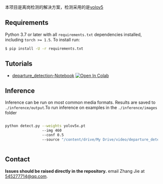 本项目是离岗检测的解决方案，检测采用的是[yolov5](https://github.com/ultralytics/yolov5)

## Requirements

Python 3.7 or later with all `requirements.txt` dependencies installed, including `torch >= 1.5`. To install run:
```bash               
$ pip install -U -r requirements.txt
```


## Tutorials

* [departure_detection-Notebook](https://github.com/lanmengyiyu/departure_detection/blob/master/departure_detection.ipynb) <a href="https://colab.research.google.com/github/lanmengyiyu/departure_detection/blob/master/departure_detection.ipynb"><img src="https://colab.research.google.com/assets/colab-badge.svg" alt="Open In Colab"></a>


## Inference

Inference can be run on most common media formats. Results are saved to `./inference/output`.To run inference on examples in the `./inference/images` folder
```bash

python detect.py --weights yolov5x.pt
                 --img 460 
                 --conf 0.5 
                 --source "/content/drive/My Drive/video/departure_detection.avi" 
                 

```

## Contact

**Issues should be raised directly in the repository.** email Zhang Jie at 545277714@qq.com. 
